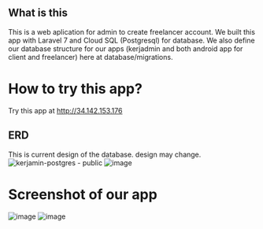 ## What is this
This is a web aplication for admin to create freelancer account.
We built this app with Laravel 7 and Cloud SQL (Postgresql) for database.
We also define our database structure for our apps (kerjadmin and both android app for client and freelancer) here at database/migrations.

# How to try this app?
Try this app at http://34.142.153.176

## ERD 
This is current design of the database. design may change.
![kerjamin-postgres - public](https://user-images.githubusercontent.com/83566398/173220150-e7cf664e-3d43-4460-af75-494caab8739d.png)
![image](https://user-images.githubusercontent.com/83566398/173220158-643d2503-61b1-481c-badf-110c49e81937.png)

# Screenshot of our app
![image](https://user-images.githubusercontent.com/83566398/173220074-eed19541-06d0-47d4-a7cd-6307d4ea03d7.png)
![image](https://user-images.githubusercontent.com/83566398/173220113-0449d7da-b74c-45ba-a673-cda110577f41.png)
